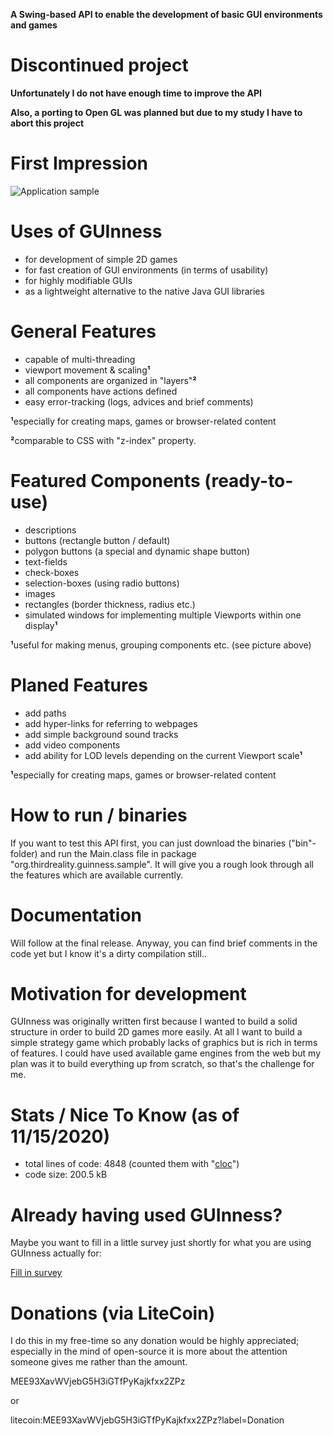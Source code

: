 **A Swing-based API to enable the development of basic GUI environments and games**

# Discontinued project
**Unfortunately I do not have enough time to improve the API**

**Also, a porting to Open GL was planned but due to my study I have to abort this project**


#


# First Impression
![Application sample](https://i.ibb.co/pfdXF2L/Preview.png)


# Uses of GUInness
- for development of simple 2D games
- for fast creation of GUI environments (in terms of usability)
- for highly modifiable GUIs
- as a lightweight alternative to the native Java GUI libraries


# General Features
- capable of multi-threading
- viewport movement & scaling**¹**
- all components are organized in "layers"**²**
- all components have actions defined
- easy error-tracking (logs, advices and brief comments)

**¹**especially for creating maps, games or browser-related content

**²**comparable to CSS with "z-index" property.


# Featured Components (ready-to-use)
- descriptions
- buttons (rectangle button / default)
- polygon buttons (a special and dynamic shape button)
- text-fields
- check-boxes
- selection-boxes (using radio buttons)
- images
- rectangles (border thickness, radius etc.)
- simulated windows for implementing multiple Viewports within one display**¹**

**¹**useful for making menus, grouping components etc. (see picture above)


# Planed Features
- add paths
- add hyper-links for referring to webpages
- add simple background sound tracks
- add video components
- add ability for LOD levels depending on the current Viewport scale**¹**

**¹**especially for creating maps, games or browser-related content


# How to run / binaries
If you want to test this API first, you can just download the binaries ("bin"-folder) and run the Main.class file in package "org.thirdreality.guinness.sample".
It will give you a rough look through all the features which are available currently.


# Documentation
Will follow at the final release.
Anyway, you can find brief comments in the code yet but I know it's a dirty compilation still..


# Motivation for development
GUInness was originally written first because I wanted to build a solid structure in order
to build 2D games more easily.
At all I want to build a simple strategy game which probably lacks of graphics but is rich in terms of features.
I could have used available game engines from the web but my plan was it to build everything up from scratch,
so that's the challenge for me.


# Stats / Nice To Know (as of 11/15/2020)
- total lines of code: 4848 (counted them with "[cloc](https://github.com/AlDanial/cloc)")
- code size: 200.5 kB


# Already having used GUInness?
Maybe you want to fill in a little survey just shortly for what you are using GUInness actually for:

[Fill in survey](https://xoyondo.com/ap/kH4TWzyf1bJVah4)


# Donations (via LiteCoin)
I do this in my free-time so any donation would be highly appreciated;
especially in the mind of open-source it is more about the attention someone gives me rather than the amount.

MEE93XavWVjebG5H3iGTfPyKajkfxx2ZPz

or

litecoin:MEE93XavWVjebG5H3iGTfPyKajkfxx2ZPz?label=Donation
